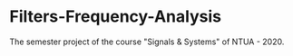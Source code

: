 # Filters-Frequency-Analysis
The semester project of the course "Signals &amp; Systems" of NTUA - 2020.

